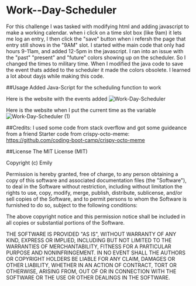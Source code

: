 # Work--Day-Scheduler

For this challenge I was tasked with modifying html and adding javascript to make a working calendar. 
when i click on a time slot box (like 9am) it lets me log an entry, I then click the "save" button 
when i refersh the page that entry still shows in the "9AM" slot.
I started withe main code that only had hours 9-11am, and added 12-5pm in the javascript. 
I ran into an issue with the "past" "present" and "future" colors showing up on the scheduler. So I changed the times to military time.
When I modified the java code to save the event thats added to the scheduler it made the colors obsolete. 
I learned a lot about dayjs while making this code.

##Usage
Added Java-Script for the scheduling function to work 

Here is the website with the events added
![Work-Day-Scheduler](https://github.com/emilyshea94/Work--Day-Scheduler/assets/144382382/77a63f48-2f11-41bb-bf49-1aaa4716921b)

Here is the website when I put the current time as the variable
![Work-Day-Scheduler (1)](https://github.com/emilyshea94/Work--Day-Scheduler/assets/144382382/4196db3d-6c31-4195-abab-3bcf70769a67)



##Credits: I used some code from stack overflow and got some guideance from a friend
Starter code from crispy-octo-meme: https://github.com/coding-boot-camp/crispy-octo-meme

##License 
The MIT License (MIT)

Copyright (c) Emily

Permission is hereby granted, free of charge, to any person obtaining a copy of this software and associated documentation files (the "Software"), to deal in the Software without restriction, including without limitation the rights to use, copy, modify, merge, publish, distribute, sublicense, and/or sell copies of the Software, and to permit persons to whom the Software is furnished to do so, subject to the following conditions:

The above copyright notice and this permission notice shall be included in all copies or substantial portions of the Software.

THE SOFTWARE IS PROVIDED "AS IS", WITHOUT WARRANTY OF ANY KIND, EXPRESS OR IMPLIED, INCLUDING BUT NOT LIMITED TO THE WARRANTIES OF MERCHANTABILITY, FITNESS FOR A PARTICULAR PURPOSE AND NONINFRINGEMENT. IN NO EVENT SHALL THE AUTHORS OR COPYRIGHT HOLDERS BE LIABLE FOR ANY CLAIM, DAMAGES OR OTHER LIABILITY, WHETHER IN AN ACTION OF CONTRACT, TORT OR OTHERWISE, ARISING FROM, OUT OF OR IN CONNECTION WITH THE SOFTWARE OR THE USE OR OTHER DEALINGS IN THE SOFTWARE.

